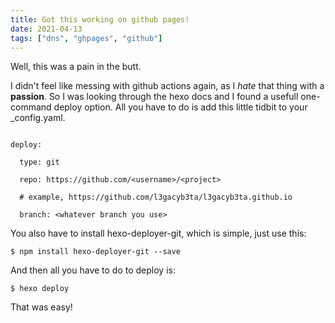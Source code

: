 ```yaml
---
title: Got this working on github pages!
date: 2021-04-13
tags: ["dns", "ghpages", "github"]
---
```




Well, this was a pain in the butt.  

I didn't feel like messing with github actions again, as I _hate_ that thing with a **passion**. So I was looking through the hexo docs and I found a usefull one-command deploy option. All you have to do is add this little tidbit to your _config.yaml.  

```

deploy:

  type: git

  repo: https://github.com/<username>/<project>

  # example, https://github.com/l3gacyb3ta/l3gacyb3ta.github.io

  branch: <whatever branch you use>

```  

You also have to install hexo-deployer-git, which is simple, just use this:  

```$ npm install hexo-deployer-git --save```  

  

And then all you have to do to deploy is:  

```$ hexo deploy```

  

That was easy!  